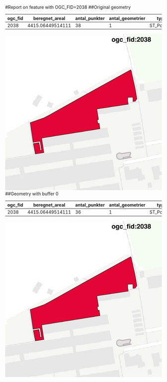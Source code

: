 #Report on feature with OGC_FID=2038
##Original geometry



| ogc_fid |  beregnet_areal  | antal_punkter | antal_geometrier |    type    |
|---------|------------------|---------------|------------------|------------|
|    2038 | 4415.06449514111 |            38 |                1 | ST_Polygon|
![geom](../images/2038_invalid.jpg)
##Geometry with buffer 0



| ogc_fid |  beregnet_areal  | antal_punkter | antal_geometrier |    type    |
|---------|------------------|---------------|------------------|------------|
|    2038 | 4415.06449514111 |            36 |                1 | ST_Polygon|
![geom](../images/2038_buffer0.jpg)
